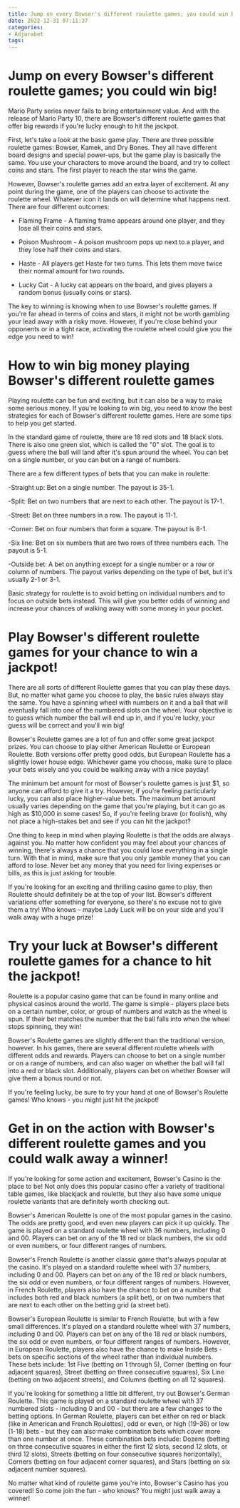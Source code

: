 ```yaml
---
title: Jump on every Bowser's different roulette games; you could win big!
date: 2022-12-31 07:11:37
categories:
- Adjarabet
tags:
---
```



#  Jump on every Bowser's different roulette games; you could win big!

Mario Party series never fails to bring entertainment value. And with the release of Mario Party 10, there are Bowser's different roulette games that offer big rewards if you're lucky enough to hit the jackpot.

First, let's take a look at the basic game play. There are three possible roulette games: Bowser, Kamek, and Dry Bones. They all have different board designs and special power-ups, but the game play is basically the same. You use your characters to move around the board, and try to collect coins and stars. The first player to reach the star wins the game.

However, Bowser's roulette games add an extra layer of excitement. At any point during the game, one of the players can choose to activate the roulette wheel. Whatever icon it lands on will determine what happens next. There are four different outcomes:

- Flaming Frame - A flaming frame appears around one player, and they lose all their coins and stars.

- Poison Mushroom - A poison mushroom pops up next to a player, and they lose half their coins and stars.

- Haste - All players get Haste for two turns. This lets them move twice their normal amount for two rounds.

- Lucky Cat - A lucky cat appears on the board, and gives players a random bonus (usually coins or stars).


The key to winning is knowing when to use Bowser's roulette games. If you're far ahead in terms of coins and stars, it might not be worth gambling your lead away with a risky move. However, if you're close behind your opponents or in a tight race, activating the roulette wheel could give you the edge you need to win!

#  How to win big money playing Bowser's different roulette games

 Playing roulette can be fun and exciting, but it can also be a way to make some serious money. If you're looking to win big, you need to know the best strategies for each of Bowser's different roulette games. Here are some tips to help you get started.

In the standard game of roulette, there are 18 red slots and 18 black slots. There is also one green slot, which is called the "0" slot. The goal is to guess where the ball will land after it's spun around the wheel. You can bet on a single number, or you can bet on a range of numbers.

There are a few different types of bets that you can make in roulette:

-Straight up: Bet on a single number. The payout is 35-1.

-Split: Bet on two numbers that are next to each other. The payout is 17-1.

-Street: Bet on three numbers in a row. The payout is 11-1.

-Corner: Bet on four numbers that form a square. The payout is 8-1.

-Six line: Bet on six numbers that are two rows of three numbers each. The payout is 5-1.

-Outside bet: A bet on anything except for a single number or a row or column of numbers. The payout varies depending on the type of bet, but it's usually 2-1 or 3-1.


Basic strategy for roulette is to avoid betting on individual numbers and to focus on outside bets instead. This will give you better odds of winning and increase your chances of walking away with some money in your pocket.

#  Play Bowser's different roulette games for your chance to win a jackpot!

There are all sorts of different Roulette games that you can play these days. But, no matter what game you choose to play, the basic rules always stay the same. You have a spinning wheel with numbers on it and a ball that will eventually fall into one of the numbered slots on the wheel. Your objective is to guess which number the ball will end up in, and if you're lucky, your guess will be correct and you'll win big!

Bowser's Roulette games are a lot of fun and offer some great jackpot prizes. You can choose to play either American Roulette or European Roulette. Both versions offer pretty good odds, but European Roulette has a slightly lower house edge. Whichever game you choose, make sure to place your bets wisely and you could be walking away with a nice payday!

The minimum bet amount for most of Bowser's roulette games is just $1, so anyone can afford to give it a try. However, if you're feeling particularly lucky, you can also place higher-value bets. The maximum bet amount usually varies depending on the game that you're playing, but it can go as high as $10,000 in some cases! So, if you're feeling brave (or foolish), why not place a high-stakes bet and see if you can hit the jackpot?

One thing to keep in mind when playing Roulette is that the odds are always against you. No matter how confident you may feel about your chances of winning, there's always a chance that you could lose everything in a single turn. With that in mind, make sure that you only gamble money that you can afford to lose. Never bet any money that you need for living expenses or bills, as this is just asking for trouble.

If you're looking for an exciting and thrilling casino game to play, then Roulette should definitely be at the top of your list. Bowser's different variations offer something for everyone, so there's no excuse not to give them a try! Who knows – maybe Lady Luck will be on your side and you'll walk away with a huge prize!

#  Try your luck at Bowser's different roulette games for a chance to hit the jackpot!

Roulette is a popular casino game that can be found in many online and physical casinos around the world. The game is simple - players place bets on a certain number, color, or group of numbers and watch as the wheel is spun. If their bet matches the number that the ball falls into when the wheel stops spinning, they win!

Bowser's Roulette games are slightly different than the traditional version, however. In his games, there are several different roulette wheels with different odds and rewards. Players can choose to bet on a single number or on a range of numbers, and can also wager on whether the ball will fall into a red or black slot. Additionally, players can bet on whether Bowser will give them a bonus round or not.

If you're feeling lucky, be sure to try your hand at one of Bowser's Roulette games! Who knows - you might just hit the jackpot!

#  Get in on the action with Bowser's different roulette games and you could walk away a winner!

If you're looking for some action and excitement, Bowser's Casino is the place to be! Not only does this popular casino offer a variety of traditional table games, like blackjack and roulette, but they also have some unique roulette variants that are definitely worth checking out.

Bowser's American Roulette is one of the most popular games in the casino. The odds are pretty good, and even new players can pick it up quickly. The game is played on a standard roulette wheel with 36 numbers, including 0 and 00. Players can bet on any of the 18 red or black numbers, the six odd or even numbers, or four different ranges of numbers.

Bowser's French Roulette is another classic game that's always popular at the casino. It's played on a standard roulette wheel with 37 numbers, including 0 and 00. Players can bet on any of the 18 red or black numbers, the six odd or even numbers, or four different ranges of numbers. However, in French Roulette, players also have the chance to bet on a number that includes both red and black numbers (a split bet), or on two numbers that are next to each other on the betting grid (a street bet).

Bowser's European Roulette is similar to French Roulette, but with a few small differences. It's played on a standard roulette wheel with 37 numbers, including 0 and 00. Players can bet on any of the 18 red or black numbers, the six odd or even numbers, or four different ranges of numbers. However, in European Roulette, players also have the chance to make Inside Bets - bets on specific sections of the wheel rather than individual numbers. These bets include: 1st Five (betting on 1 through 5), Corner (betting on four adjacent squares), Street (betting on three consecutive squares), Six Line (betting on two adjacent streets), and Columns (betting on all 12 squares).

If you're looking for something a little bit different, try out Bowser's German Roulette. This game is played on a standard roulette wheel with 37 numbered slots - including 0 and 00 - but there are a few changes to the betting options. In German Roulette, players can bet either on red or black (like in American and French Roulettes), odd or even, or high (19-36) or low (1-18) bets - but they can also make combination bets which cover more than one number at once. These combination bets include: Dozens (betting on three consecutive squares in either the first 12 slots, second 12 slots, or third 12 slots), Streets (betting on four consecutive squares horizontally), Corners (betting on four adjacent corner squares), and Stars (betting on six adjacent number squares).

No matter what kind of roulette game you're into, Bowser's Casino has you covered! So come join the fun - who knows? You might just walk away a winner!